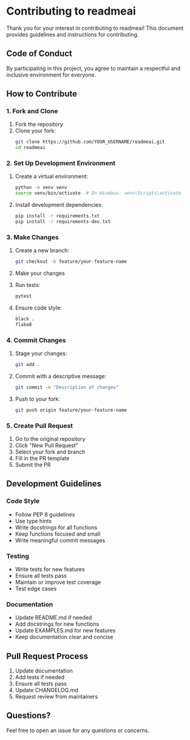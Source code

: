 # Contributing to readmeai

Thank you for your interest in contributing to readmeai! This document provides guidelines and instructions for contributing.

## Code of Conduct

By participating in this project, you agree to maintain a respectful and inclusive environment for everyone.

## How to Contribute

### 1. Fork and Clone

1. Fork the repository
2. Clone your fork:
   ```bash
   git clone https://github.com/YOUR_USERNAME/readmeai.git
   cd readmeai
   ```

### 2. Set Up Development Environment

1. Create a virtual environment:
   ```bash
   python -m venv venv
   source venv/bin/activate  # On Windows: venv\Scripts\activate
   ```

2. Install development dependencies:
   ```bash
   pip install -r requirements.txt
   pip install -r requirements-dev.txt
   ```

### 3. Make Changes

1. Create a new branch:
   ```bash
   git checkout -b feature/your-feature-name
   ```

2. Make your changes
3. Run tests:
   ```bash
   pytest
   ```

4. Ensure code style:
   ```bash
   black .
   flake8
   ```

### 4. Commit Changes

1. Stage your changes:
   ```bash
   git add .
   ```

2. Commit with a descriptive message:
   ```bash
   git commit -m "Description of changes"
   ```

3. Push to your fork:
   ```bash
   git push origin feature/your-feature-name
   ```

### 5. Create Pull Request

1. Go to the original repository
2. Click "New Pull Request"
3. Select your fork and branch
4. Fill in the PR template
5. Submit the PR

## Development Guidelines

### Code Style

- Follow PEP 8 guidelines
- Use type hints
- Write docstrings for all functions
- Keep functions focused and small
- Write meaningful commit messages

### Testing

- Write tests for new features
- Ensure all tests pass
- Maintain or improve test coverage
- Test edge cases

### Documentation

- Update README.md if needed
- Add docstrings for new functions
- Update EXAMPLES.md for new features
- Keep documentation clear and concise

## Pull Request Process

1. Update documentation
2. Add tests if needed
3. Ensure all tests pass
4. Update CHANGELOG.md
5. Request review from maintainers

## Questions?

Feel free to open an issue for any questions or concerns. 